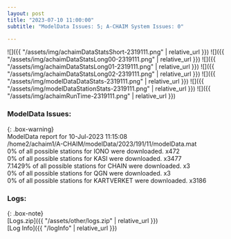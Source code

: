 ```yaml
---
layout: post
title: "2023-07-10 11:00:00"
subtitle: "ModelData Issues: 5; A-CHAIM System Issues: 0"

---
```


![]({{ "/assets/img/achaimDataStatsShort-2319111.png" | relative_url }})
![]({{ "/assets/img/achaimDataStatsLong00-2319111.png" | relative_url }})
![]({{ "/assets/img/achaimDataStatsLong01-2319111.png" | relative_url }})
![]({{ "/assets/img/achaimDataStatsLong02-2319111.png" | relative_url }})
![]({{ "/assets/img/modelDataDataStats-2319111.png" | relative_url }})
![]({{ "/assets/img/modelDataStationStats-2319111.png" | relative_url }})
![]({{ "/assets/img/achaimRunTime-2319111.png" | relative_url }})


### ModelData Issues:  
  
{: .box-warning}  
 ModelData report for 10-Jul-2023 11:15:08   
 /home2/achaim1/A-CHAIM/modelData/2023/191/11/modelData.mat   
 0% of all possible stations for IONO were downloaded. x472   
 0% of all possible stations for KASI were downloaded. x3477   
 7.1429% of all possible stations for CHAIN were downloaded. x3   
 0% of all possible stations for QGN were downloaded. x3   
 0% of all possible stations for KARTVERKET were downloaded. x3186   
  


### Logs:  
  
{: .box-note}  
[Logs.zip]({{ "/assets/other/logs.zip" | relative_url }})  
[Log Info]({{ "/logInfo" | relative_url }})  
